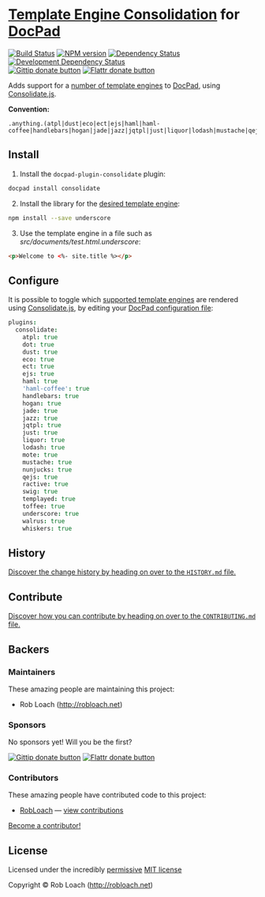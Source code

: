 # [Template Engine Consolidation](http://github.com/visionmedia/consolidate.js/) for [DocPad](https://docpad.org)

<!-- BADGES/ -->

[![Build Status](http://img.shields.io/travis-ci/RobLoach/docpad-plugin-consolidate.png?branch=master)](http://travis-ci.org/RobLoach/docpad-plugin-consolidate "Check this project's build status on TravisCI")
[![NPM version](http://badge.fury.io/js/docpad-plugin-consolidate.png)](https://npmjs.org/package/docpad-plugin-consolidate "View this project on NPM")
[![Dependency Status](https://david-dm.org/RobLoach/docpad-plugin-consolidate.png?theme=shields.io)](https://david-dm.org/RobLoach/docpad-plugin-consolidate)
[![Development Dependency Status](https://david-dm.org/RobLoach/docpad-plugin-consolidate/dev-status.png?theme=shields.io)](https://david-dm.org/RobLoach/docpad-plugin-consolidate#info=devDependencies)<br/>
[![Gittip donate button](http://img.shields.io/gittip/RobLoach.png)](https://www.gittip.com/RobLoach/ "Donate weekly to this project using Gittip")
[![Flattr donate button](http://img.shields.io/flattr/donate.png?color=yellow)](http://flattr.com/thing/2257574/RobLoach "Donate monthly to this project using Flattr")

<!-- /BADGES -->


Adds support for a [number of template engines](https://github.com/visionmedia/consolidate.js/#supported-template-engines)
to [DocPad](https://docpad.org), using [Consolidate.js](http://github.com/visionmedia/consolidate.js).

**Convention:**
```
.anything.(atpl|dust|eco|ect|ejs|haml|haml-coffee|handlebars|hogan|jade|jazz|jqtpl|just|liquor|lodash|mustache|qejs|ractive|swig|templayed|toffee|underscore|walrus|whiskers)
```


## Install

1. Install the `docpad-plugin-consolidate` plugin:
``` bash
docpad install consolidate
```

2. Install the library for the [desired template engine](https://github.com/visionmedia/consolidate.js/#supported-template-engines):
``` bash
npm install --save underscore
```

3. Use the template engine in a file such as *src/documents/test.html.underscore*:
``` html
<p>Welcome to <%- site.title %></p>
```


## Configure

It is possible to toggle which [supported template engines](https://github.com/visionmedia/consolidate.js/#supported-template-engines)
are rendered using [Consolidate.js](http://github.com/visionmedia/consolidate.js/),
by editing your [DocPad configuration file](http://docpad.org/docs/config):

``` coffee
plugins:
  consolidate:
    atpl: true
    dot: true
    dust: true
    eco: true
    ect: true
    ejs: true
    haml: true
    'haml-coffee': true
    handlebars: true
    hogan: true
    jade: true
    jazz: true
    jqtpl: true
    just: true
    liquor: true
    lodash: true
    mote: true
    mustache: true
    nunjucks: true
    qejs: true
    ractive: true
    swig: true
    templayed: true
    toffee: true
    underscore: true
    walrus: true
    whiskers: true
```


<!-- HISTORY/ -->

## History
[Discover the change history by heading on over to the `HISTORY.md` file.](https://github.com/RobLoach/docpad-plugin-consolidate/blob/master/HISTORY.md#files)

<!-- /HISTORY -->


<!-- CONTRIBUTE/ -->

## Contribute

[Discover how you can contribute by heading on over to the `CONTRIBUTING.md` file.](https://github.com/RobLoach/docpad-plugin-consolidate/blob/master/CONTRIBUTING.md#files)

<!-- /CONTRIBUTE -->


<!-- BACKERS/ -->

## Backers

### Maintainers

These amazing people are maintaining this project:

- Rob Loach (http://robloach.net)

### Sponsors

No sponsors yet! Will you be the first?

[![Gittip donate button](http://img.shields.io/gittip/RobLoach.png)](https://www.gittip.com/RobLoach/ "Donate weekly to this project using Gittip")
[![Flattr donate button](http://img.shields.io/flattr/donate.png?color=yellow)](http://flattr.com/thing/2257574/RobLoach "Donate monthly to this project using Flattr")

### Contributors

These amazing people have contributed code to this project:

- [RobLoach](https://github.com/RobLoach) — [view contributions](https://github.com/RobLoach/docpad-plugin-consolidate/commits?author=RobLoach)

[Become a contributor!](https://github.com/RobLoach/docpad-plugin-consolidate/blob/master/CONTRIBUTING.md#files)

<!-- /BACKERS -->


<!-- LICENSE/ -->

## License

Licensed under the incredibly [permissive](http://en.wikipedia.org/wiki/Permissive_free_software_licence) [MIT license](http://creativecommons.org/licenses/MIT/)

Copyright &copy; Rob Loach (http://robloach.net)

<!-- /LICENSE -->


